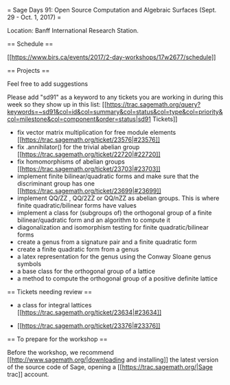 = Sage Days 91: Open Source Computation and Algebraic Surfaces (Sept. 29 - Oct. 1, 2017) =

Location: Banff International Research Station.

== Schedule ==

[[https://www.birs.ca/events/2017/2-day-workshops/17w2677/schedule]]

== Projects ==

Feel free to add suggestions 

Please add "sd91" as a keyword to any tickets you are working in during this week so they show up in this list: [[https://trac.sagemath.org/query?keywords=~sd91&col=id&col=summary&col=status&col=type&col=priority&col=milestone&col=component&order=status|sd91 Tickets]]
  * fix vector matrix multiplication for free module elements [[https://trac.sagemath.org/ticket/23576|#23576]]
  * fix .annihilator() for the trivial abelian group [[https://trac.sagemath.org/ticket/22720|#22720]]
  * fix homomorphisms of abelian groups [[https://trac.sagemath.org/ticket/23703|#23703]]
  * implement finite bilinear/quadratic forms and make sure that the discriminant group has one [[https://trac.sagemath.org/ticket/23699|#23699]]
  * implement QQ/ZZ , QQ/2ZZ or QQ/nZZ as abelian groups. This is where finite quadratic/bilinear forms have values
  * implement a class for (subgroups of) the orthogonal group of a finite bilinear/quadratic form and an algorithm to compute it
  * diagonalization and isomorphism testing for finite quadratic/bilinear forms
  * create a genus from a signature pair and a finite quadratic form
  * create a finite quadratic form from a genus
  * a latex representation for the genus using the Conway Sloane genus symbols
  * a base class for the orthogonal group of a lattice
  * a method to compute the orthogonal group of a positive definite lattice



== Tickets needing review ==

  * a class for integral lattices [[https://trac.sagemath.org/ticket/23634|#23634]]

  * [[https://trac.sagemath.org/ticket/23376|#23376]]

== To prepare for the workshop ==

Before the workshop, we recommend [[http://www.sagemath.org/|downloading and installing]] the latest version of the source code of Sage, opening a [[https://trac.sagemath.org/|Sage trac]] account.
